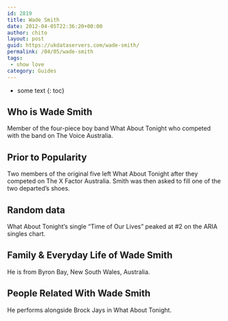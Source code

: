 ```yaml
---
id: 2819
title: Wade Smith
date: 2012-04-05T22:36:20+00:00
author: chito
layout: post
guid: https://ukdataservers.com/wade-smith/
permalink: /04/05/wade-smith
tags:
 - show love
category: Guides
---
```


* some text
{: toc}
          
          
## Who is  Wade Smith
                  
                  
                  
Member of the four-piece boy band What About Tonight who competed with the band on The Voice Australia.
                  
                
                
                
## Prior to Popularity 
                  
                  
                  
Two members of the original five left What About Tonight after they competed on The X Factor Australia. Smith was then asked to fill one of the two departed&#8217;s shoes.
                  
                
                
                
## Random data 
                  
                  
                  
What About Tonight&#8217;s single &#8220;Time of Our Lives&#8221; peaked at #2 on the ARIA singles chart.
                  
                
                
                
## Family & Everyday Life of Wade Smith
                  
                  
                  
He is from Byron Bay, New South Wales, Australia.
                  
                
                
                
## People Related With  Wade Smith
                  
                  
                  
He performs alongside Brock Jays in What About Tonight.
                  
                
              
            
          
          
          
    
    
  
